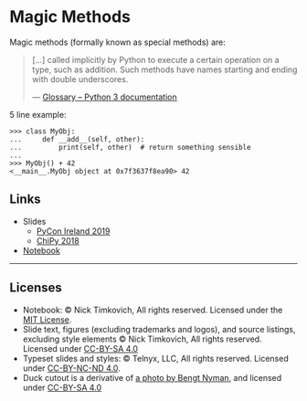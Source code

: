 # Magic Methods

Magic methods (formally known as special methods) are:

> [...] called implicitly by Python to execute a certain operation on a type, such as addition. Such methods have names starting and ending with double underscores.
>
> &mdash; [Glossary &ndash; Python 3 documentation][specialmethod]

5 line example:

```
>>> class MyObj:
...     def __add__(self, other):
...         print(self, other)  # return something sensible
...
>>> MyObj() + 42
<__main__.MyObj object at 0x7f3637f8ea90> 42
```

## Links

* Slides
    * [PyCon Ireland 2019][slides-pyconie19]
    * [ChiPy 2018][slides-chipy18]
* [Notebook](MagicMethods.ipynb)

---

## Licenses

* Notebook: &copy; Nick Timkovich, All rights reserved. Licensed under the [MIT License][license-mit].
* Slide text, figures (excluding trademarks and logos), and source listings, excluding style elements &copy; Nick Timkovich, All rights reserved. Licensed under [CC-BY-SA 4.0][license-ccbysa4]
* Typeset slides and styles: &copy; Telnyx, LLC, All rights reserved. Licensed under [CC-BY-NC-ND 4.0][license-ccbyncnd4].
* Duck cutout is a derivative of [a photo by Bengt Nyman](https://commons.wikimedia.org/wiki/File:Birds_of_Sweden_2016_52.jpg), and licensed under [CC-BY-SA 4.0][license-ccbysa4]


[slides-pyconie19]: https://docs.google.com/presentation/d/1Jus7lDXD2h_TdcE5nnXcJuAO_mEGfWMXLADNnSeNHgs/edit?usp=sharing
[slides-chipy18]: https://docs.google.com/presentation/d/13rnvQ7w2YT3WQKgDDAEd7Unlf67WcgzYVN3uGt-vJP8/edit?usp=sharing

[license-ccbyncnd4]: https://creativecommons.org/licenses/by-nc-nd/4.0/
[license-ccbysa4]: https://creativecommons.org/licenses/by-sa/4.0/
[license-mit]: https://opensource.org/licenses/MIT

[specialmethod]: https://docs.python.org/3/glossary.html#term-special-method
